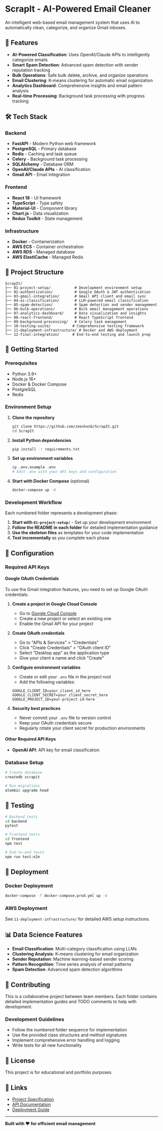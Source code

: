 # ScrapIt - AI-Powered Email Cleaner

An intelligent web-based email management system that uses AI to automatically clean, categorize, and organize Gmail inboxes.

## 🚀 Features

- **AI-Powered Classification**: Uses OpenAI/Claude APIs to intelligently categorize emails
- **Smart Spam Detection**: Advanced spam detection with sender reputation tracking
- **Bulk Operations**: Safe bulk delete, archive, and organize operations
- **Email Clustering**: K-means clustering for automatic email organization
- **Analytics Dashboard**: Comprehensive insights and email pattern analysis
- **Real-time Processing**: Background task processing with progress tracking

## 🛠 Tech Stack

### Backend
- **FastAPI** - Modern Python web framework
- **PostgreSQL** - Primary database
- **Redis** - Caching and task queue
- **Celery** - Background task processing
- **SQLAlchemy** - Database ORM
- **OpenAI/Claude APIs** - AI classification
- **Gmail API** - Email integration

### Frontend
- **React 18** - UI framework
- **TypeScript** - Type safety
- **Material-UI** - Component library
- **Chart.js** - Data visualization
- **Redux Toolkit** - State management

### Infrastructure
- **Docker** - Containerization
- **AWS ECS** - Container orchestration
- **AWS RDS** - Managed database
- **AWS ElastiCache** - Managed Redis

## 📁 Project Structure

```
ScrapIt/
├── 01-project-setup/           # Development environment setup
├── 02-authentication/          # Google OAuth & JWT authentication
├── 03-gmail-integration/       # Gmail API client and email sync
├── 04-ai-classification/       # LLM-powered email classification
├── 05-spam-detection/          # Spam detection and sender management
├── 06-bulk-operations/         # Bulk email management operations
├── 07-analytics-dashboard/     # Data visualization and insights
├── 08-react-frontend/          # React TypeScript frontend
├── 09-background-processing/   # Celery task management
├── 10-testing-suite/          # Comprehensive testing framework
├── 11-deployment-infrastructure/ # Docker and AWS deployment
└── 12-final-integration/      # End-to-end testing and launch prep
```

## 🚦 Getting Started

### Prerequisites
- Python 3.9+
- Node.js 16+
- Docker & Docker Compose
- PostgreSQL
- Redis

### Environment Setup

1. **Clone the repository**
   ```bash
   git clone https://github.com/zeeshxnb/ScrapIt.git
   cd ScrapIt
   ```

2. **Install Python dependencies**
   ```bash
   pip install -r requirements.txt
   ```

3. **Set up environment variables**
   ```bash
   cp .env.example .env
   # Edit .env with your API keys and configuration
   ```

4. **Start with Docker Compose** (optional)
   ```bash
   docker-compose up -d
   ```

### Development Workflow

Each numbered folder represents a development phase:

1. **Start with `01-project-setup/`** - Set up your development environment
2. **Follow the README in each folder** for detailed implementation guidance
3. **Use the skeleton files** as templates for your code implementation
4. **Test incrementally** as you complete each phase

## 🔧 Configuration

### Required API Keys

#### Google OAuth Credentials

To use the Gmail integration features, you need to set up Google OAuth credentials:

1. **Create a project in Google Cloud Console**
   - Go to [Google Cloud Console](https://console.cloud.google.com/)
   - Create a new project or select an existing one
   - Enable the Gmail API for your project

2. **Create OAuth credentials**
   - Go to "APIs & Services" > "Credentials"
   - Click "Create Credentials" > "OAuth client ID"
   - Select "Desktop app" as the application type
   - Give your client a name and click "Create"

3. **Configure environment variables**
   - Create or edit your `.env` file in the project root
   - Add the following variables:
   ```
   GOOGLE_CLIENT_ID=your_client_id_here
   GOOGLE_CLIENT_SECRET=your_client_secret_here
   GOOGLE_PROJECT_ID=your-project-id-here
   ```

4. **Security best practices**
   - Never commit your `.env` file to version control
   - Keep your OAuth credentials secure
   - Regularly rotate your client secret for production environments

#### Other Required API Keys
- **OpenAI API**: API key for email classification

### Database Setup
```bash
# Create database
createdb scrapit

# Run migrations
alembic upgrade head
```

## 🧪 Testing

```bash
# Backend tests
cd backend
pytest

# Frontend tests
cd frontend
npm test

# End-to-end tests
npm run test:e2e
```

## 🚀 Deployment

### Docker Deployment
```bash
docker-compose -f docker-compose.prod.yml up -d
```

### AWS Deployment
See `11-deployment-infrastructure/` for detailed AWS setup instructions.

## 📊 Data Science Features

- **Email Classification**: Multi-category classification using LLMs
- **Clustering Analysis**: K-means clustering for email organization
- **Sender Reputation**: Machine learning-based sender scoring
- **Pattern Recognition**: Time series analysis of email patterns
- **Spam Detection**: Advanced spam detection algorithms

## 🤝 Contributing

This is a collaborative project between team members. Each folder contains detailed implementation guides and TODO comments to help with development.

### Development Guidelines
- Follow the numbered folder sequence for implementation
- Use the provided class structures and method signatures
- Implement comprehensive error handling and logging
- Write tests for all new functionality

## 📝 License

This project is for educational and portfolio purposes.

## 🔗 Links

- [Project Specification](.kiro/specs/ai-email-cleaner/)
- [API Documentation](docs/API_DOCUMENTATION.md)
- [Deployment Guide](docs/DEPLOYMENT_GUIDE.md)

---

**Built with ❤️ for efficient email management**